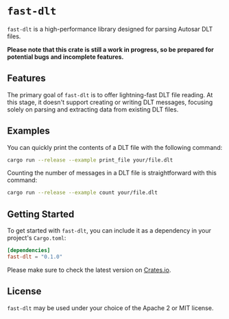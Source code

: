 # `fast-dlt`

`fast-dlt` is a high-performance library designed for parsing Autosar DLT files.

**Please note that this crate is still a work in progress, so be prepared for potential bugs and incomplete features.**

## Features

The primary goal of `fast-dlt` is to offer lightning-fast DLT file reading. At this stage, it doesn't support creating or writing DLT messages, focusing solely on parsing and extracting data from existing DLT files.

## Examples

You can quickly print the contents of a DLT file with the following command:

```bash
cargo run --release --example print_file your/file.dlt
```

Counting the number of messages in a DLT file is straightforward with this command:

```bash
cargo run --release --example count your/file.dlt
```

## Getting Started

To get started with `fast-dlt`, you can include it as a dependency in your project's `Cargo.toml`:

```toml
[dependencies]
fast-dlt = "0.1.0"
```

Please make sure to check the latest version on [Crates.io](https://crates.io/crates/fast-dlt).

## License

`fast-dlt` may be used under your choice of the Apache 2 or MIT license.